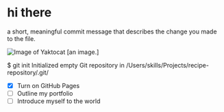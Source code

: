 # hi there 




 a short, meaningful commit message that describes the change you made to the file.
 
 
 
 ![Image of Yaktocat](https://octodex.github.com/images/yaktocat.png)
 [an image.]



$ git init
Initialized empty Git repository in /Users/skills/Projects/recipe-repository/.git/






- [x] Turn on GitHub Pages
- [ ] Outline my portfolio
- [ ] Introduce myself to the world
